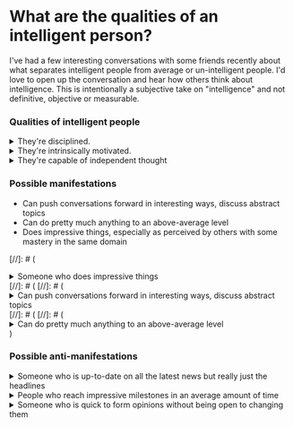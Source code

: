 # What are the qualities of an intelligent person?

I've had a few interesting conversations with some friends recently about what separates intelligent people from
average or un-intelligent people. I'd love to open up the conversation and hear how others think about intelligence.
This is intentionally a subjective take on "intelligence" and not definitive, objective or measurable.

### Qualities of intelligent people

<details>
<summary>They're disciplined.</summary>
<p style="margin-left: 1rem; margin-top: .25rem">
They recognize that mastery of anything requires dedicated and consistent effort, and consciously set aside time on a
regular basis to make growth and their goals possible.
<br />
</details>

<details>
<summary>They're intrinsically motivated.</summary>
<p style="margin-left: 1rem; margin-top: .25rem">
For example, to the casual bystander it's usually not possible to tell the difference between someone in the 5th or 1st 
percentile of a certain domain - meaning that external recognition has diminishing returns. So even though an 
intelligent person might enjoy sharing their goals and milestones with friends and others, intrinsic motivation is 
necessary to push yourself through trough(s) of despair. 
<br />
<br />
<img
    height="500"
    src="img_trough_of_despair.png"
    alt="Graph depicting wavy line where the dips are denoted as 'troughs of despair'" />
<br />
<br />
</details>

<details>
<summary>They're capable of independent thought</summary>
<p style="margin-left: 1rem; margin-top: .25rem">
With enough hand-holding, motivation and discipline, even the average can reach impressive milestones in due time. But
those who are able to form new thoughts/(re)discover new ideas on their own tend to progress, learn and master faster.
<br />
<br />
<img
    height="400"
    src="img_independent_thought.png"
    alt="Graph depicting wavy line where the dips are denoted as 'troughs of despair'" />
<br />
</details>

### Possible manifestations

- Can push conversations forward in interesting ways, discuss abstract topics
- Can do pretty much anything to an above-average level
- Does impressive things, especially as perceived by others with some mastery in the same domain

[//]: # (<details>
[//]: # (<summary>Someone who does impressive things</summary>
[//]: # (<p style="margin-left: 1rem; margin-top: .25rem">
[//]: # (Especially as perceived by others with proficiency in the same domain.
[//]: # (<br />
[//]: # (</details>
[//]: # (
[//]: # (<details>
[//]: # (<summary>Can push conversations forward in interesting ways, discuss abstract topics</summary>
[//]: # (<p style="margin-left: 1rem; margin-top: .25rem">
[//]: # (To me, this is the most interesting manifestation of an independent thinker. 
[//]: # (<br />
[//]: # (</details>
[//]: # (
[//]: # (<details>
[//]: # (<summary>Can do pretty much anything to an above-average level</summary>
[//]: # (<p style="margin-left: 1rem; margin-top: .25rem">
[//]: # (<br />
[//]: # (</details>)

### Possible anti-manifestations

<details>
<summary>Someone who is up-to-date on all the latest news but really just the headlines</summary>
<p style="margin-left: 1rem; margin-top: .25rem">
Just considering many people are collectivized to make it as easy for you to stay up to date on the new, it seems like a
given that discipline and motivation aren't needed. Additionally, if you can't ever create and/or infer new information
on the topic (i.e. just rattle off the headlines), you're not really adding anything to the conversation, you're not 
having independent thoughts.
<br />
</details>

<details>
<summary>People who reach impressive milestones in an average amount of time</summary>
<p style="margin-left: 1rem; margin-top: .25rem">
My thinking here is that with enough discipline and motivation, anyone can achieve impressive things (like playing
the violin really well or solving a Rubik's Cube in under 10 seconds), but in order to reach these milestones in
impressive amounts of time you'll need independent thought
<br />
</details>

<details>
<summary>Someone who is quick to form opinions without being open to changing them</summary>
<p style="margin-left: 1rem; margin-top: .25rem">
It seems like the natural tendency for most people is to quickly form an opinion, so it follows that taking things
slow and challenging yourself take discipline and motivation. Of course, if you can't form "new" thoughts on your
own, it's hard to imagine being able to challenge your existing ones as well.
<br />
</details>

